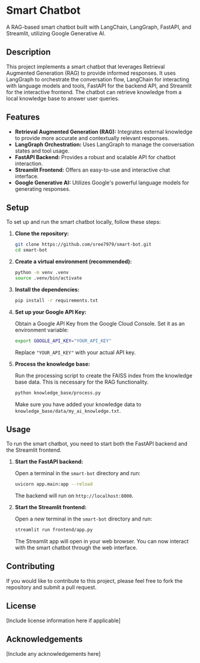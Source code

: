 # Smart Chatbot

A RAG-based smart chatbot built with LangChain, LangGraph, FastAPI, and Streamlit, utilizing Google Generative AI.

## Description

This project implements a smart chatbot that leverages Retrieval Augmented Generation (RAG) to provide informed responses. It uses LangGraph to orchestrate the conversation flow, LangChain for interacting with language models and tools, FastAPI for the backend API, and Streamlit for the interactive frontend. The chatbot can retrieve knowledge from a local knowledge base to answer user queries.

## Features

*   **Retrieval Augmented Generation (RAG):** Integrates external knowledge to provide more accurate and contextually relevant responses.
*   **LangGraph Orchestration:** Uses LangGraph to manage the conversation states and tool usage.
*   **FastAPI Backend:** Provides a robust and scalable API for chatbot interaction.
*   **Streamlit Frontend:** Offers an easy-to-use and interactive chat interface.
*   **Google Generative AI:** Utilizes Google's powerful language models for generating responses.

## Setup

To set up and run the smart chatbot locally, follow these steps:

1.  **Clone the repository:**

    ```bash
    git clone https://github.com/sree7979/smart-bot.git
    cd smart-bot
    ```

2.  **Create a virtual environment (recommended):**

    ```bash
    python -m venv .venv
    source .venv/bin/activate
    ```

3.  **Install the dependencies:**

    ```bash
    pip install -r requirements.txt
    ```

4.  **Set up your Google API Key:**

    Obtain a Google API Key from the Google Cloud Console. Set it as an environment variable:

    ```bash
    export GOOGLE_API_KEY="YOUR_API_KEY"
    ```

    Replace `"YOUR_API_KEY"` with your actual API key.

5.  **Process the knowledge base:**

    Run the processing script to create the FAISS index from the knowledge base data. This is necessary for the RAG functionality.

    ```bash
    python knowledge_base/process.py
    ```

    Make sure you have added your knowledge data to `knowledge_base/data/my_ai_knowledge.txt`.

## Usage

To run the smart chatbot, you need to start both the FastAPI backend and the Streamlit frontend.

1.  **Start the FastAPI backend:**

    Open a terminal in the `smart-bot` directory and run:

    ```bash
    uvicorn app.main:app --reload
    ```

    The backend will run on `http://localhost:8000`.

2.  **Start the Streamlit frontend:**

    Open a *new* terminal in the `smart-bot` directory and run:

    ```bash
    streamlit run frontend/app.py
    ```

    The Streamlit app will open in your web browser. You can now interact with the smart chatbot through the web interface.

## Contributing

If you would like to contribute to this project, please feel free to fork the repository and submit a pull request.

## License

[Include license information here if applicable]

## Acknowledgements

[Include any acknowledgements here]
